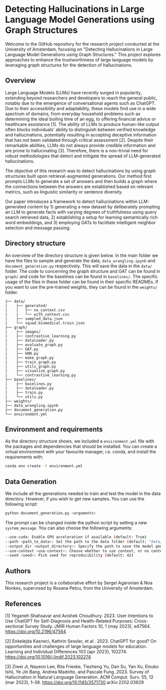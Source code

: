 # Detecting Hallucinations in Large Language Model Generations using Graph Structures

Welcome to the GitHub repository for the research project conducted at the University of Amsterdam, focusing on "Detecting Hallucinations in Large Language Model Generations using Graph Structures." This project explores approaches to enhance the trustworthiness of large language models by leveraging graph structures for the detection of hallucinations.

## Overview

Large Language Models (LLMs) have recently surged in popularity, extending beyond researchers and developers to reach the general public, notably due to the emergence of conversational agents such as ChatGPT. Due to their accessibility and adaptability, these models find use in a wide spectrum of domains, from everyday household problems such as determining the ideal boiling time of an egg, to offering financial advice or healthcare assistance [1]. The ability of LLMs to produce human-like output often blocks individuals' ability to distinguish between verified knowledge and hallucinations, potentially resulting in accepting deceptive information that has not been validated through critical assessment [2]. Despite their remarkable abilities, LLMs do not always provide credible information and are prone to hallucinating [3]. Therefore, there is a non-trivial need for robust methodologies that detect and mitigate the spread of LLM-generated hallucinations.

The objective of this research was to detect hallucinations by using graph structures built upon retrieval-augmented generations. Our method first prompts LLMs to generate a set of answers and then builds a graph where the connections between the answers are established based on relevant metrics, such as linguistic similarity or sentence diversity.

Our paper introduces a framework to detect hallucinations within LLM-generated content by 1) generating a new dataset by deliberately prompting an LLM to generate facts with varying degrees of truthfulness using query search retrieved data, 2) establishing a setup for learning semantically rich word embeddings, and 3) employing GATs to facilitate intelligent neighbor selection and message passing. 

## Directory structure

An overview of the directory structure is given below. In the main folder we have the files to sample and generate the data, `data_wrangling.ipynb` and `document_generation.py` respectively. This will save the data in the `data/` folder. The code to concerning the graph structure and GAT can be found in `graph/` and code for the baselines can be found in `baselines/`. The specific usage of the files in these folder can be found in their specific READMEs. If you want to use the pre-trained weights, they can be found in the `weights/` folder.

```tree
├── data/
|    ├── generated/
|    |   ├── no_context.csv
|    |   └── with_context.csv
|    ├── sampled_data.json
|    └── squad.biomedical.train.json
├── graph/
|    ├── images/
|    ├── contrastive_learning.py
|    ├── dataloader.py
|    ├── evaluate_graph.py
|    ├── GAT.py
|    ├── kNN.py
|    ├── make_graph.py
|    ├── train_graph.py
|    ├── utils_graph.py
|    ├── visualize_graph.py
|    └── contrastive_learning.py
├── baselines/
|    ├── baselines.py
|    ├── dataloader.py
|    ├── train.py
|    └── utils.py
├── weights/
├── data_wrangling.ipynb
├── document_generation.py
└── environment.yml
```

## Environment and requirements

As the directory structure shows, we included a `environment.yml` file with the packages and dependencies that should be installed. You can create a virtual environment with your favourite manager, i.e. conda, and install the requirements with:

```bash
conda env create -f environment.yml
```
## Data Generation

We include all the generations needed to train and test the model in the data directory. However, if you wish to get new samples. You can use the following script:

```bash
python document_generation.py <arguments>
```

The prompt can be changed inside the python script by setting a new `system_message`. You can also choose the following arguments:
```bash
--use-cuda: Enable GPU acceleration if available (default: True)
--path <path_to_data>: Set the path to the data folder (default: "data/sampled_data.json")
--output_dir <output_directory>: Specify the path to save the model generations (default: "data/generated/")
--use-context <use-context>: Choose whether to use context, or no context prompt (default: False)
--seed <seed>: Pick seed for reproducibility (default: 42)
```


## Authors

This research project is a collaborative effort by Sergei Agaronian & Noa Nonkes, supervised by Roxana Petcu, from the University of Amsterdam.

## References

[1] Yeganeh Shahsavar and Avishek Choudhury. 2023. User Intentions to Use ChatGPT for Self-Diagnosis and Health-Related Purposes: Cross-sectional Survey Study. JMIR Human Factors 10, 1 (may 2023), e47564. https://doi.org/10.2196/47564

[2] Enkelejda Kasneci, Kathrin Sessler, et al . 2023. ChatGPT for good? On opportunities and challenges of large language models for education. Learning and Individual Differences 103 (apr 2023), 102274. https://doi.org/10.1016/j.lindif.2023.102274

[3] Ziwei Ji, Nayeon Lee, Rita Frieske, Tiezheng Yu, Dan Su, Yan Xu, Etsuko Ishii, Ye Jin Bang, Andrea Madotto, and Pascale Fung. 2023. Survey of Hallucination in Natural Language Generation. ACM Comput. Surv. 55, 12 (mar 2023), 1–38. https://doi.org/10.1145/3571730 arXiv:2202.03629
